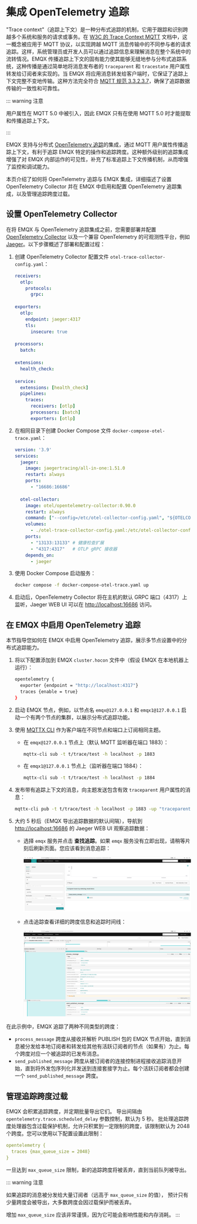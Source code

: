 # 集成 OpenTelemetry 追踪

"Trace context"（追踪上下文）是一种分布式追踪的机制，它用于跟踪和识别跨越多个系统和服务的请求或事务。在 [W3C 的 Trace Context MQTT](https://w3c.github.io/trace-context-mqtt/) 文档中，这一概念被应用于 MQTT 协议，以实现跨越 MQTT 消息传输中的不同参与者的请求追踪。这样，系统管理员或开发人员可以通过追踪信息来理解消息在整个系统中的流转情况。EMQX 传播追踪上下文的固有能力使其能够无缝地参与分布式追踪系统，这种传播是通过简单地将消息发布者的 `traceparent` 和 `tracestate` 用户属性转发给订阅者来实现的。当 EMQX 将应用消息转发给客户端时，它保证了追踪上下文完整不变地传输。这种方法完全符合 [MQTT 规范 3.3.2.3.7](https://docs.oasis-open.org/mqtt/mqtt/v5.0/os/mqtt-v5.0-os.html#_Toc3901116)，确保了追踪数据传输的一致性和可靠性。

::: warning 注意

用户属性在 MQTT 5.0 中被引入，因此 EMQX 只有在使用 MQTT 5.0 时才能提取和传播追踪上下文。 

:::

EMQX 支持与分布式 [OpenTelemetry 追踪](https://opentelemetry.io/docs/concepts/signals/traces/)的集成，通过 MQTT 用户属性传播追踪上下文，有利于追踪 EMQX 特定的操作和追踪跨度。这种额外级别的追踪集成增强了对 EMQX 内部运作的可见性，补充了标准追踪上下文传播机制，从而增强了监控和调试能力。

本页介绍了如何将 OpenTelemetry 追踪与 EMQX 集成，详细描述了设置 OpenTelemetry Collector 并在 EMQX 中启用和配置 OpenTelemetry 追踪集成，以及管理追踪跨度过载。

## 设置 OpenTelemetry Collector

在将 EMQX 与 OpenTelemetry 追踪集成之前，您需要部署并配置 [OpenTelemetry Collector](https://opentelemetry.io/docs/collector/getting-started) 以及一个兼容 OpenTelemetry 的可观测性平台，例如 [Jaeger](https://www.jaegertracing.io/docs/latest/deployment/)。以下步骤概述了部署和配置过程：

1. 创建 OpenTelemetry Collector 配置文件 `otel-trace-collector-config.yaml`：

   ```yaml
   receivers:
     otlp:
       protocols:
         grpc:
   
   exporters:
     otlp:
       endpoint: jaeger:4317
       tls:
         insecure: true
   
   processors:
     batch:
   
   extensions:
     health_check:
   
   service:
     extensions: [health_check]
     pipelines:
       traces:
         receivers: [otlp]
         processors: [batch]
         exporters: [otlp]
   ```

2. 在相同目录下创建 Docker Compose 文件 `docker-compose-otel-trace.yaml`：

   ```yaml
   version: '3.9'
   services:
     jaeger:
       image: jaegertracing/all-in-one:1.51.0
       restart: always
       ports:
         - "16686:16686"
   
     otel-collector:
       image: otel/opentelemetry-collector:0.90.0
       restart: always
       command: ["--config=/etc/otel-collector-config.yaml", "${OTELCOL_ARGS}"]
       volumes:
         - ./otel-trace-collector-config.yaml:/etc/otel-collector-config.yaml
       ports:
         - "13133:13133" # 健康检查扩展
         - "4317:4317"   # OTLP gRPC 接收器
       depends_on:
         - jaeger
   ```

3. 使用 Docker Compose 启动服务：

   ```bash
   docker compose -f docker-compose-otel-trace.yaml up
   ```

4. 启动后，OpenTelemetry Collector 将在主机的默认 GRPC 端口（4317）上监听，Jaeger WEB UI 可以在 [http://localhost:16686](http://localhost:16686/) 访问。

## 在 EMQX 中启用 OpenTelemetry 追踪

本节指导您如何在 EMQX 中启用 OpenTelemetry 追踪，展示多节点设置中的分布式追踪能力。

1. 将以下配置添加到 EMQX `cluster.hocon` 文件中（假设 EMQX 在本地机器上运行）：

   ```bash
   opentelemetry {
     exporter {endpoint = "http://localhost:4317"}
     traces {enable = true}
   }
   ```

2. 启动 EMQX 节点，例如，以节点名 `emqx@127.0.0.1` 和 `emqx1@127.0.0.1` 启动一个有两个节点的集群，以展示分布式追踪功能。

3. 使用 [MQTTX CLI](https://mqttx.app/zh/cli) 作为客户端在不同节点和端口上订阅相同主题。

   - 在 `emqx@127.0.0.1` 节点上（默认 MQTT 监听器在端口 1883）：

     ```bash
     mqttx-cli sub -t t/trace/test -h localhost -p 1883
     ```

   - 在 `emqx1@127.0.0.1` 节点上（监听器在端口 1884）：

     ```bash
     mqttx-cli sub -t t/trace/test -h localhost -p 1884
     ```

4. 发布带有追踪上下文的消息，向主题发送包含有效 `traceparent` 用户属性的消息：

   ```bash
   mqttx-cli pub -t t/trace/test -h localhost -p 1883 -up "traceparent: 00-cce3a024ca134a7cb4b41e048e8d98de-cef47eaa4ebc3fae-01"
   ```

5. 大约 5 秒后（EMQX 导出追踪数据的默认间隔），导航到 [http://localhost:16686](http://localhost:16686/) 的 Jaeger WEB UI 观察追踪数据：

   - 选择 `emqx` 服务并点击 **查找追踪**。如果 `emqx` 服务没有立即出现，请稍等片刻后刷新页面。您应该看到消息追踪：

     ![Jaeger-WEB-UI-find-traces](./assets/jaeger-find-traces-en.png)

   - 点击追踪查看详细的跨度信息和追踪时间线：

     ![Jaeger-WEB-UI-trace-details](./assets/jaeger-trace-details-en.png)

在此示例中，EMQX 追踪了两种不同类型的跨度：

- `process_message` 跨度从接收并解析 PUBLISH 包的 EMQX 节点开始，直到消息被分发给本地订阅者和转发给其他有活跃订阅者的节点（如果有）为止。每个跨度对应一个被追踪的已发布消息。
- `send_published_message` 跨度从被订阅者的连接控制进程接收追踪消息开始，直到将外发包序列化并发送到连接套接字为止。每个活跃订阅者都会创建一个 `send_published_message` 跨度。

## 管理追踪跨度过载

EMQX 会积累追踪跨度，并定期批量导出它们。 导出间隔由 `opentelemetry.trace.scheduled_delay` 参数控制，默认为 5 秒。 批处理追踪跨度处理器包含过载保护机制，允许只积累到一定限制的跨度，该限制默认为 2048 个跨度。您可以使用以下配置设置此限制：

```yaml
opentelemetry {
  traces {max_queue_size = 2048}
}
```

一旦达到 `max_queue_size` 限制，新的追踪跨度将被丢弃，直到当前队列被导出。

::: warning 注意

如果追踪的消息被分发给大量订阅者（远高于 `max_queue_size` 的值）， 预计只有少量跨度会被导出，大多数跨度会因过载保护而被丢弃。

增加 `max_queue_size` 应该非常谨慎，因为它可能会影响性能和内存消耗。 :::
